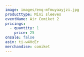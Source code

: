 ```yaml
---
image: images/enq-mfmuyaayjzi.jpg
producttype: Mini sleeves
eventName: Air Comiket 2
pricings:
  - quantity: 1
    price: 25
onsale: false
asin: ti-w4HcEr
merchandise: comiket
---
```

